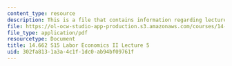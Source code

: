 ```yaml
---
content_type: resource
description: This is a file that contains information regarding lecture 5.
file: https://ol-ocw-studio-app-production.s3.amazonaws.com/courses/14-662-labor-economics-ii-spring-2015/302fa8131a3a4c1f1dc0ab94bf09761f_MIT14_662S15_lecnotes5.pdf
file_type: application/pdf
resourcetype: Document
title: 14.662 S15 Labor Economics II Lecture 5
uid: 302fa813-1a3a-4c1f-1dc0-ab94bf09761f
---
```

